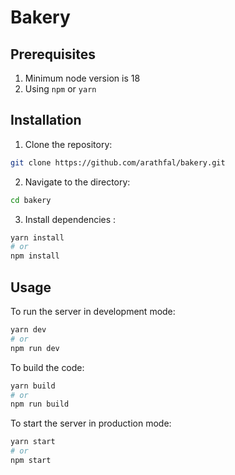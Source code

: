 # Bakery

## Prerequisites

1. Minimum node version is 18
2. Using `npm` or `yarn`

## Installation

1. Clone the repository:

```bash
git clone https://github.com/arathfal/bakery.git
```

2. Navigate to the directory:

```bash
cd bakery
```

3. Install dependencies :

```bash
yarn install
# or
npm install

```

## Usage

To run the server in development mode:

```bash
yarn dev
# or
npm run dev
```

To build the code:

```bash
yarn build
# or
npm run build
```

To start the server in production mode:

```bash
yarn start
# or
npm start
```
